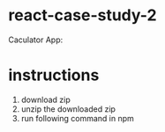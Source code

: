 # react-case-study-2
Caculator App:

# instructions
1. download zip
2. unzip the downloaded zip
3. run following command in npm 
